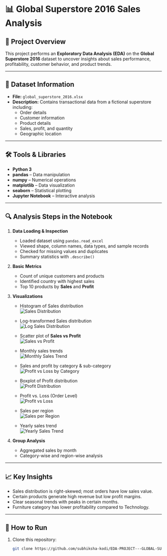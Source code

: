 # 📊 Global Superstore 2016 Sales Analysis

## 📌 Project Overview
This project performs an **Exploratory Data Analysis (EDA)** on the **Global Superstore 2016** dataset to uncover insights about sales performance, profitability, customer behavior, and product trends.

---

## 📂 Dataset Information
- **File:** `global_superstore_2016.xlsx`
- **Description:** Contains transactional data from a fictional superstore including:
  - Order details
  - Customer information
  - Product details
  - Sales, profit, and quantity
  - Geographic location

---

## 🛠️ Tools & Libraries
- **Python 3**
- **pandas** – Data manipulation
- **numpy** – Numerical operations
- **matplotlib** – Data visualization
- **seaborn** – Statistical plotting
- **Jupyter Notebook** – Interactive analysis

---

## 🔍 Analysis Steps in the Notebook
1. **Data Loading & Inspection**
   - Loaded dataset using `pandas.read_excel`
   - Viewed shape, column names, data types, and sample records
   - Checked for missing values and duplicates
   - Summary statistics with `.describe()`

2. **Basic Metrics**
   - Count of unique customers and products
   - Identified country with highest sales
   - Top 10 products by **Sales** and **Profit**

3. **Visualizations**
   - Histogram of Sales distribution  
     ![Sales Distribution](plots/Sales.png)

   - Log-transformed Sales distribution  
     ![Log Sales Distribution](plots/Log_sales.png)

   - Scatter plot of **Sales vs Profit**  
     ![Sales vs Profit](plots/Sales_vs_profit.png)

   - Monthly sales trends  
     ![Monthly Sales Trend](plots/Monthly_sales_trend.png)

   - Sales and profit by category & sub-category  
     ![Profit vs Loss by Category](plots/profitloss_category.png)

   - Boxplot of Profit distribution  
     ![Profit Distribution](plots/Profit.png)

   - Profit vs. Loss (Order Level)  
     ![Profit vs Loss](plots/Profit_vs_loss.png)

   - Sales per region  
     ![Sales per Region](plots/Sales_per_region.png)

   - Yearly sales trend  
     ![Yearly Sales Trend](plots/Yearly_sales_trend.png)

4. **Group Analysis**
   - Aggregated sales by month
   - Category-wise and region-wise analysis

---

## 📈 Key Insights
- Sales distribution is right-skewed; most orders have low sales value.
- Certain products generate high revenue but low profit margins.
- Clear seasonal trends with peaks in certain months.
- Furniture category has lower profitability compared to Technology.

---

## 🚀 How to Run
1. Clone this repository:
   ```bash
   git clone https://github.com/subhiksha-kodi/EDA-PROJECT---GLOBAL-SUPERSTORE-SALES-ANALYSIS.git
